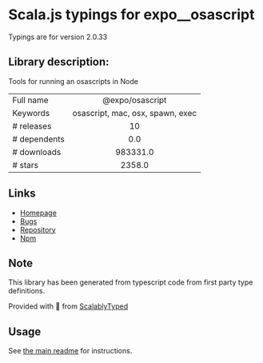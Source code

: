 
# Scala.js typings for expo__osascript

Typings are for version 2.0.33

## Library description:
Tools for running an osascripts in Node

|                    |                 |
| ------------------ | :-------------: |
| Full name          | @expo/osascript |
| Keywords           | osascript, mac, osx, spawn, exec |
| # releases         | 10 |
| # dependents       | 0.0 |
| # downloads        | 983331.0 |
| # stars            | 2358.0 |

## Links
- [Homepage](https://github.com/expo/expo-cli/tree/main/packages/osascript#readme)
- [Bugs](https://github.com/expo/expo-cli/issues)
- [Repository](https://github.com/expo/expo-cli)
- [Npm](https://www.npmjs.com/package/%40expo%2Fosascript)
    


## Note
This library has been generated from typescript code from first party type definitions.

Provided with :purple_heart: from [ScalablyTyped](https://github.com/oyvindberg/ScalablyTyped)

## Usage
See [the main readme](../../readme.md) for instructions.


